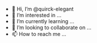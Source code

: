 - 👋 Hi, I’m @quirck-elegant
- 👀 I’m interested in ...
- 🌱 I’m currently learning ...
- 💞️ I’m looking to collaborate on ...
- 📫 How to reach me ...

<!---
quirck-elegant/quirck-elegant is a ✨ special ✨ repository because its `README.md` (this file) appears on your GitHub profile.
You can click the Preview link to take a look at your changes.
--->

